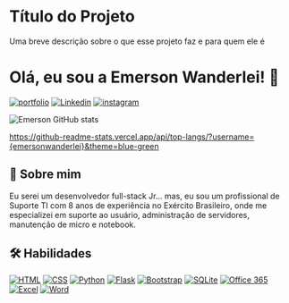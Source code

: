 
# Título do Projeto

Uma breve descrição sobre o que esse projeto faz e para quem ele é


# Olá, eu sou a Emerson Wanderlei! 👋
[![portfolio](https://img.shields.io/badge/my_portfolio-000?style=for-the-badge&logo=ko-fi&logoColor=white)]()
[![Linkedin](https://img.shields.io/badge/LinkedIn-0077B5?style=for-the-badge&logo=linkedin&logoColor=white)](https://www.linkedin.com/in/emerson-wanderlei/)
[![instagram](https://img.shields.io/badge/Instagram-E4405F?style=for-the-badge&logo=instagram&logoColor=white)](https://www.instagram.com/emerson.wanderlei/)

![Emerson GitHub stats](https://github-readme-stats.vercel.app/api?username=emersonwanderlei&show_icons=true&theme=dracula)

https://github-readme-stats.vercel.app/api/top-langs/?username={emersonwanderlei}&theme=blue-green


## 🚀 Sobre mim
Eu serei um desenvolvedor full-stack Jr...
mas, eu sou um profissional de Suporte TI com 8 anos de experiência no Exército Brasileiro, onde me especializei em suporte ao usuário, administração de servidores, manutenção de micro e notebook.

## 🛠 Habilidades
[![HTML](https://img.shields.io/badge/HTML5-E34F26?style=for-the-badge&logo=html5&logoColor=white)]()
[![CSS](https://img.shields.io/badge/CSS3-1572B6?style=for-the-badge&logo=css3&logoColor=white)]()
[![Python](	https://img.shields.io/badge/Python-14354C?style=for-the-badge&logo=python&logoColor=white)]()
[![Flask](https://img.shields.io/badge/Flask-000000?style=for-the-badge&logo=flask&logoColor=white)]()
[![Bootstrap](https://img.shields.io/badge/Bootstrap-563D7C?style=for-the-badge&logo=bootstrap&logoColor=white)]()
[![SQLite](https://img.shields.io/badge/SQLite-07405E?style=for-the-badge&logo=sqlite&logoColor=white)]()
[![Office 365](https://img.shields.io/badge/Microsoft_Office-D83B01?style=for-the-badge&logo=microsoft-office&logoColor=white)]()
[![Excel](https://img.shields.io/badge/Microsoft_Excel-217346?style=for-the-badge&logo=microsoft-excel&logoColor=white)]()
[![Word](https://img.shields.io/badge/Microsoft_Word-2B579A?style=for-the-badge&logo=microsoft-word&logoColor=white)]()


